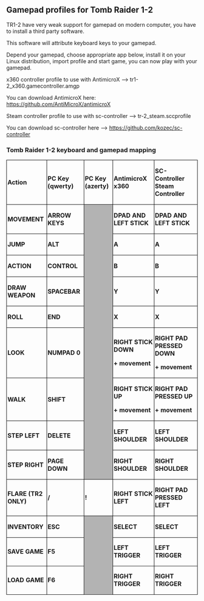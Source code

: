 ## Gamepad profiles for Tomb Raider 1-2

TR1-2 have very weak support for gamepad on modern computer, you have to install a third party software.

This software will attribute keyboard keys to your gamepad.

Depend your gamepad, choose appropriate app below, install it on your Linux distribution, import profile and start game, you can now play with your gamepad.

x360 controller profile to use with AntimicroX --> tr1-2_x360.gamecontroller.amgp

You can download AntimicroX here: https://github.com/AntiMicroX/antimicroX

Steam controller profile to use with sc-controller --> tr-2_steam.sccprofile

You can download sc-controller here --> https://github.com/kozec/sc-controller

### Tomb Raider 1-2 keyboard and gamepad mapping

<table width="751" data-cellpadding="2" data-cellspacing="0">
<tbody>
<tr class="odd">
<td width="124" height="16" style="border: 1px double #000000; padding: 0.05cm"><p><strong>Action</strong></p></td>
<td width="126" style="border: 1px double #000000; padding: 0.05cm"><p><strong>PC Key (qwerty)</strong></p></td>
<td width="106" style="border: 1px double #000000; padding: 0.05cm"><p><strong>PC Key (azerty)</strong></p></td>
<td width="171" style="border: 1px double #000000; padding: 0.05cm"><p><strong>AntimicroX x360</strong></p></td>
<td width="202" style="border: 1px double #000000; padding: 0.05cm"><p><strong>SC-Controller Steam Controller</strong></p></td>
</tr>
</tbody>
<tbody>
<tr class="odd">
<td width="124" height="17" style="border: 1px double #000000; padding: 0.05cm"><p><strong>MOVEMENT</strong></p></td>
<td width="126" style="border: 1px double #000000; padding: 0.05cm"><p><strong>ARROW KEYS</strong></p></td>
<td width="106" data-bgcolor="#b3b3b3" style="background: #b3b3b3; border: none; padding: 0cm"><p><br />
</p></td>
<td width="171" style="border: 1px double #000000; padding: 0.05cm"><p><strong>DPAD AND LEFT STICK</strong></p></td>
<td width="202" style="border: 1px double #000000; padding: 0.05cm"><p><strong>DPAD AND LEFT STICK</strong></p></td>
</tr>
<tr class="even">
<td width="124" height="17" style="border: 1px double #000000; padding: 0.05cm"><p><strong>JUMP</strong></p></td>
<td width="126" style="border: 1px double #000000; padding: 0.05cm"><p><strong>ALT</strong></p></td>
<td width="106" data-bgcolor="#b3b3b3" style="background: #b3b3b3; border: none; padding: 0cm"><p><br />
</p></td>
<td width="171" style="border: 1px double #000000; padding: 0.05cm"><p><strong>A</strong></p></td>
<td width="202" style="border: 1px double #000000; padding: 0.05cm"><p><strong>A</strong></p></td>
</tr>
<tr class="odd">
<td width="124" height="17" style="border: 1px double #000000; padding: 0.05cm"><p><strong>ACTION</strong></p></td>
<td width="126" style="border: 1px double #000000; padding: 0.05cm"><p><strong>CONTROL</strong></p></td>
<td width="106" data-bgcolor="#b3b3b3" style="background: #b3b3b3; border: none; padding: 0cm"><p><br />
</p></td>
<td width="171" style="border: 1px double #000000; padding: 0.05cm"><p><strong>B</strong></p></td>
<td width="202" style="border: 1px double #000000; padding: 0.05cm"><p><strong>B</strong></p></td>
</tr>
<tr class="even">
<td width="124" height="17" style="border: 1px double #000000; padding: 0.05cm"><p><strong>DRAW WEAPON</strong></p></td>
<td width="126" style="border: 1px double #000000; padding: 0.05cm"><p><strong>SPACEBAR</strong></p></td>
<td width="106" data-bgcolor="#b3b3b3" style="background: #b3b3b3; border: none; padding: 0cm"><p><br />
</p></td>
<td width="171" style="border: 1px double #000000; padding: 0.05cm"><p><strong>Y</strong></p></td>
<td width="202" style="border: 1px double #000000; padding: 0.05cm"><p><strong>Y</strong></p></td>
</tr>
<tr class="odd">
<td width="124" height="17" style="border: 1px double #000000; padding: 0.05cm"><p><strong>ROLL</strong></p></td>
<td width="126" style="border: 1px double #000000; padding: 0.05cm"><p><strong>END</strong></p></td>
<td width="106" data-bgcolor="#b3b3b3" style="background: #b3b3b3; border: none; padding: 0cm"><p><br />
</p></td>
<td width="171" style="border: 1px double #000000; padding: 0.05cm"><p><strong>X</strong></p></td>
<td width="202" style="border: 1px double #000000; padding: 0.05cm"><p><strong>X</strong></p></td>
</tr>
<tr class="even">
<td width="124" height="17" style="border: 1px double #000000; padding: 0.05cm"><p><strong>LOOK</strong></p></td>
<td width="126" style="border: 1px double #000000; padding: 0.05cm"><p><strong>NUMPAD 0</strong></p></td>
<td width="106" data-bgcolor="#b3b3b3" style="background: #b3b3b3; border: none; padding: 0cm"><p><br />
</p></td>
<td width="171" style="border: 1px double #000000; padding: 0.05cm"><p><strong>RIGHT STICK DOWN</strong></p>
<p><strong>+ movement</strong></p></td>
<td width="202" style="border: 1px double #000000; padding: 0.05cm"><p><strong>RIGHT PAD PRESSED DOWN</strong></p>
<p><strong>+ movement</strong></p></td>
</tr>
<tr class="odd">
<td width="124" height="17" style="border: 1px double #000000; padding: 0.05cm"><p><strong>WALK</strong></p></td>
<td width="126" style="border: 1px double #000000; padding: 0.05cm"><p><strong>SHIFT</strong></p></td>
<td width="106" data-bgcolor="#b3b3b3" style="background: #b3b3b3; border: none; padding: 0cm"><p><br />
</p></td>
<td width="171" style="border: 1px double #000000; padding: 0.05cm"><p><strong>RIGHT STICK UP</strong></p>
<p><strong>+ movement</strong></p></td>
<td width="202" style="border: 1px double #000000; padding: 0.05cm"><p><strong>RIGHT PAD PRESSED UP</strong></p>
<p><strong>+ movement</strong></p></td>
</tr>
<tr class="even">
<td width="124" height="17" style="border: 1px double #000000; padding: 0.05cm"><p><strong>STEP LEFT</strong></p></td>
<td width="126" style="border: 1px double #000000; padding: 0.05cm"><p><strong>DELETE</strong></p></td>
<td width="106" data-bgcolor="#b3b3b3" style="background: #b3b3b3; border: none; padding: 0cm"><p><br />
</p></td>
<td width="171" style="border: 1px double #000000; padding: 0.05cm"><p><strong>LEFT SHOULDER</strong></p></td>
<td width="202" style="border: 1px double #000000; padding: 0.05cm"><p><strong>LEFT SHOULDER</strong></p></td>
</tr>
<tr class="odd">
<td width="124" height="17" style="border: 1px double #000000; padding: 0.05cm"><p><strong>STEP RIGHT</strong></p></td>
<td width="126" style="border: 1px double #000000; padding: 0.05cm"><p><strong>PAGE DOWN</strong></p></td>
<td width="106" data-bgcolor="#b3b3b3" style="background: #b3b3b3; border: none; padding: 0cm"><p><br />
</p></td>
<td width="171" style="border: 1px double #000000; padding: 0.05cm"><p><strong>RIGHT SHOULDER</strong></p></td>
<td width="202" style="border: 1px double #000000; padding: 0.05cm"><p><strong>RIGHT SHOULDER</strong></p></td>
</tr>
</tbody>
<tbody>
<tr class="odd">
<td width="124" height="17" style="border: 1px double #000000; padding: 0.05cm"><p><strong>FLARE (TR2 ONLY)</strong></p></td>
<td width="126" style="border: 1px double #000000; padding: 0.05cm"><p><strong>/</strong></p></td>
<td width="106" style="border: 1px double #000000; padding: 0.05cm"><p><strong>!</strong></p></td>
<td width="171" style="border: 1px double #000000; padding: 0.05cm"><p><strong>RIGHT STICK LEFT</strong></p></td>
<td width="202" style="border: 1px double #000000; padding: 0.05cm"><p><strong>RIGHT PAD PRESSED LEFT</strong></p></td>
</tr>
</tbody>
<tbody>
<tr class="odd">
<td width="124" height="17" style="border: 1px double #000000; padding: 0.05cm"><p><strong>INVENTORY</strong></p></td>
<td width="126" style="border: 1px double #000000; padding: 0.05cm"><p><strong>ESC</strong></p></td>
<td width="106" data-bgcolor="#b3b3b3" style="background: #b3b3b3; border: none; padding: 0cm"><p><br />
</p></td>
<td width="171" style="border: 1px double #000000; padding: 0.05cm"><p><strong>SELECT</strong></p></td>
<td width="202" style="border: 1px double #000000; padding: 0.05cm"><p><strong>SELECT</strong></p></td>
</tr>
<tr class="even">
<td width="124" height="17" style="border-top: none; border-bottom: 1px double #000000; border-left: 1px double #000000; border-right: 1px double #000000; padding-top: 0cm; padding-bottom: 0.05cm; padding-left: 0.05cm; padding-right: 0.05cm"><p><strong>SAVE GAME</strong></p></td>
<td width="126" style="border-top: none; border-bottom: 1px double #000000; border-left: 1px double #000000; border-right: 1px double #000000; padding-top: 0cm; padding-bottom: 0.05cm; padding-left: 0.05cm; padding-right: 0.05cm"><p><strong>F5</strong></p></td>
<td width="106" data-bgcolor="#b3b3b3" style="background: #b3b3b3; border: none; padding: 0cm"><p><br />
</p></td>
<td width="171" style="border-top: none; border-bottom: 1px double #000000; border-left: 1px double #000000; border-right: 1px double #000000; padding-top: 0cm; padding-bottom: 0.05cm; padding-left: 0.05cm; padding-right: 0.05cm"><p><strong>LEFT TRIGGER</strong></p></td>
<td width="202" style="border-top: none; border-bottom: 1px double #000000; border-left: 1px double #000000; border-right: 1px double #000000; padding-top: 0cm; padding-bottom: 0.05cm; padding-left: 0.05cm; padding-right: 0.05cm"><p><strong>LEFT TRIGGER</strong></p></td>
</tr>
<tr class="odd">
<td width="124" height="19" style="border-top: none; border-bottom: 1px double #000000; border-left: 1px double #000000; border-right: 1px double #000000; padding-top: 0cm; padding-bottom: 0.05cm; padding-left: 0.05cm; padding-right: 0.05cm"><p><strong>LOAD GAME</strong></p></td>
<td width="126" style="border-top: none; border-bottom: 1px double #000000; border-left: 1px double #000000; border-right: 1px double #000000; padding-top: 0cm; padding-bottom: 0.05cm; padding-left: 0.05cm; padding-right: 0.05cm"><p><strong>F6</strong></p></td>
<td width="106" data-bgcolor="#b3b3b3" style="background: #b3b3b3; border: none; padding: 0cm"><p><br />
</p></td>
<td width="171" style="border-top: none; border-bottom: 1px double #000000; border-left: 1px double #000000; border-right: 1px double #000000; padding-top: 0cm; padding-bottom: 0.05cm; padding-left: 0.05cm; padding-right: 0.05cm"><p><strong>RIGHT TRIGGER</strong></p></td>
<td width="202" style="border-top: none; border-bottom: 1px double #000000; border-left: 1px double #000000; border-right: 1px double #000000; padding-top: 0cm; padding-bottom: 0.05cm; padding-left: 0.05cm; padding-right: 0.05cm"><p><strong>RIGHT TRIGGER</strong></p></td>
</tr>
</tbody>
</table>

  
  
